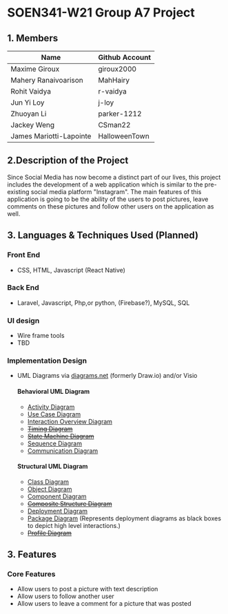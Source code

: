 # SOEN341-W21 Group A7 Project


## 1. Members
Name | Github Account
------------ | ------------- 
Maxime Giroux | giroux2000
Mahery Ranaivoarison | MahHairy
Rohit Vaidya | r-vaidya
Jun Yi Loy | j-loy
Zhuoyan Li | parker-1212
Jackey Weng | CSman22 
James Mariotti-Lapointe | HalloweenTown 

## 2.Description of the Project 
Since Social Media has now become a distinct part of our lives, this project includes the development of a web application which is similar to the pre-existing social media platform "Instagram". The main features of this application is going to be the ability of the users to post pictures, leave comments on these pictures and follow other users on the application as well.

## 3. Languages & Techniques Used (Planned)
### **Front End**
- CSS, HTML, Javascript (React Native)

### **Back End**
- Laravel, Javascript, Php,or python, (Firebase?), MySQL, SQL

### **UI design**
- Wire frame tools
- TBD

### **Implementation Design**
- UML Diagrams via [diagrams.net](https://app.diagrams.net/) (formerly Draw.io) and/or Visio

    #### Behavioral UML Diagram
    - [Activity Diagram](https://tallyfy.com/uml-diagram/#activity-diagram)
    - [Use Case Diagram](https://tallyfy.com/uml-diagram/#use-case-diagram)
    - [Interaction Overview Diagram](https://tallyfy.com/uml-diagram/#interaction-overview-diagram)
    - [~~Timing Diagram~~](https://tallyfy.com/uml-diagram/#timing-diagram)
    - [~~State Machine Diagram~~](https://tallyfy.com/uml-diagram/#state-machine-diagram)
    - [Sequence Diagram](https://tallyfy.com/uml-diagram/#sequence-diagram)
    - [Communication Diagram](https://tallyfy.com/uml-diagram/#communication_uml_diagram)

    #### Structural UML Diagram
    - [Class Diagram](https://tallyfy.com/uml-diagram/#class-diagram)
    - [Object Diagram](https://tallyfy.com/uml-diagram/#object-diagram)
    - [Component Diagram](https://tallyfy.com/uml-diagram/#component-diagram)
    - [~~Composite Structure Diagram~~](https://tallyfy.com/uml-diagram/#composite-structure-diagram)
    - [Deployment Diagram](https://tallyfy.com/uml-diagram/#deployment-diagram)
    - [Package Diagram](https://tallyfy.com/uml-diagram/#package-diagram) (Represents deployment diagrams as black boxes to depict high level interactions.)
    - [~~Profile Diagram~~](https://tallyfy.com/uml-diagram/#profile-diagram)

## 3. Features
### **Core Features**
- Allow users to post a picture with text description
- Allow users to follow another user
- Allow users to leave a comment for a picture that was posted
